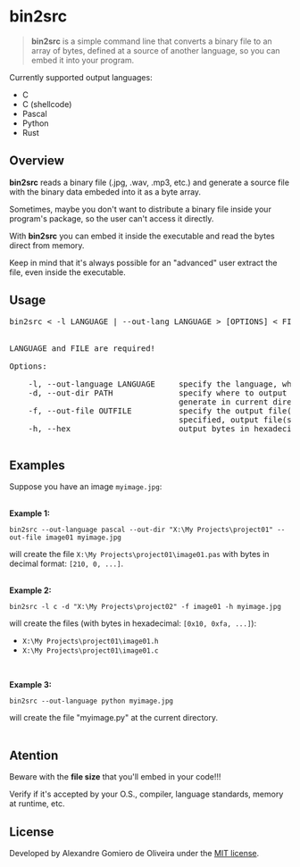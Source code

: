 # bin2src

> **bin2src** is a simple command line that converts a binary file to an array of bytes, defined at a source of another language, so you can embed it into your program.

Currently supported output languages:

* C
* C (shellcode)
* Pascal
* Python
* Rust


<a name="overview"></a>
## Overview

**bin2src** reads a binary file (.jpg, .wav, .mp3, etc.) and generate a source file with the binary
data embeded into it as a byte array.  

Sometimes, maybe you don't want to distribute a binary file inside your program's package, so 
the user can't access it directly.  

With **bin2src** you can embed it inside the executable and read the bytes direct from memory.   

Keep in mind that it's always possible for an "advanced" user extract the file, even inside the 
executable.

<a name="usage"></a>
## Usage

<pre>
bin2src < -l LANGUAGE | --out-lang LANGUAGE > [OPTIONS] < FILE >


LANGUAGE and FILE are required!

Options:

	-l, --out-language LANGUAGE     specify the language, where LANGUAGE={c|cshell|pascal|python|rust}
	-d, --out-dir PATH              specify where to output source(s) file(s) if not specified,
	                                generate in current directory
	-f, --out-file OUTFILE          specify the output file(s) name (* without extension! *). If not
	                                specified, output file(s) will have the same name of input file
	-h, --hex                       output bytes in hexadecimal
	
</pre>

## Examples

Suppose you have an image `myimage.jpg`:
<br>
<br>

<a name="example1"></a>
**Example 1:**

```
bin2src --out-language pascal --out-dir "X:\My Projects\project01" --out-file image01 myimage.jpg
```

will create the file `X:\My Projects\project01\image01.pas` with bytes in decimal format: `[210, 0, ...]`.
<br>
<br>

<a name="example2"></a>
**Example 2:**

```
bin2src -l c -d "X:\My Projects\project02" -f image01 -h myimage.jpg
```

will create the files (with bytes in hexadecimal: `[0x10, 0xfa, ...]`):

* `X:\My Projects\project01\image01.h`
* `X:\My Projects\project01\image01.c`

<br>

<a name="example3"></a>
**Example 3:**

```
bin2src --out-language python myimage.jpg
```

will create the file "myimage.py" at the current directory.
<br>
<br>

## Atention

Beware with the **file size** that you'll embed in your code!!!

Verify if it's accepted by your O.S., compiler, language standards, memory at runtime, etc.

<a name="license"></a>
## License
Developed by Alexandre Gomiero de Oliveira under the [MIT license][1].

[1]: ./LICENSE

